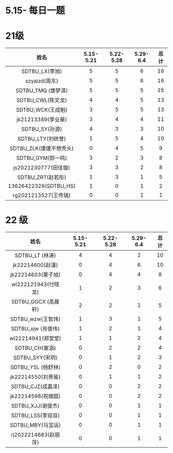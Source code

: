 # 5.15-  每日一题

# 21级

| 姓名                    | 5.15-5.21 | 5.22-5.28 | 5.29-6.4 | 总计 |
|:---------------------:|:---------:|:---------:|:--------:|:---:|
| SDTBU_LX(李旭)          | 5         | 5         | 6        | 16 |
| szyaizd(周东)           | 5         | 5         | 6        | 16 |
| SDTBU_TMQ (唐梦淇)       | 5         | 5         | 5        | 15 |
| SDTBU_CWL(陈文龙)        | 4         | 4         | 5        | 13 |
| SDTBU_WCK(王成魁)        | 3         | 5         | 5        | 13 |
| jk21213389(李业昊)       | 3         | 4         | 4        | 11 |
| SDTBU_SY(孙源)          | 4         | 3         | 3        | 10 |
| SDTBU_LTY(刘统誉)        | 1         | 5         | 4        | 10 |
| SDTBU_ZLK(康康不想秃头)     | 0         | 4         | 5        | 9  |
| SDTBU_GYM(郭一鸣)        | 3         | 2         | 3        | 8  |
| js2021230777(田佳璇)     | 3         | 3         | 2        | 8  |
| SDTBU_ZRT(赵若彤)        | 1         | 3         | 1        | 5  |
| 13626422329(SDTBU_HS) | 1         | 0         | 1        | 2  |
| rg2021213527(王传瑞)     | 0         | 0         | 1        | 1  |
# 22 级

| 姓名                | 5.15-5.21 | 5.22-5.28 | 5.29-6.4 | 总计 |
|:-----------------:|:---------:|:---------:|:--------:|:---:|
| SDTBU_LT (林涛)     | 4         | 4         | 2        | 10 |
| jk22214600(赵潼)    | 0         | 4         | 6        | 10 |
| jk22214603(栗子旭)   | 0         | 4         | 4        | 8  |
| wl222121943(付晓龙)  | 1         | 2         | 3        | 6  |
| SDTBU_GGCX (高晨轩)  | 2         | 2         | 1        | 5  |
| SDTBU_wzw(王智炜)    | 1         | 3         | 1        | 5  |
| SDTBU_xjw (肖俊伟)   | 1         | 2         | 1        | 4  |
| wl22214941(郑堂堂)   | 1         | 1         | 2        | 4  |
| SDTBU_CH(崔涵)      | 0         | 2         | 2        | 4  |
| SDTBU_SYY(宋玥)     | 0         | 1         | 2        | 3  |
| SDTBU_YSL (杨舒林)   | 0         | 2         | 0        | 2  |
| jk22214550(刘贵瑜)   | 0         | 1         | 1        | 2  |
| SDTBU_CJZ(成嘉泽)    | 0         | 0         | 2        | 2  |
| jk22214598(祝增圆)   | 0         | 0         | 2        | 2  |
| SDTBU_XJJ(谢俊杰)    | 0         | 0         | 1        | 1  |
| SDTBU_LSS(李双双)    | 0         | 0         | 1        | 1  |
| SDTBU_MBY(马宝运)    | 0         | 0         | 1        | 1  |
| rj2022214683(赵丽萍) | 0         | 0         | 1        | 1  |
